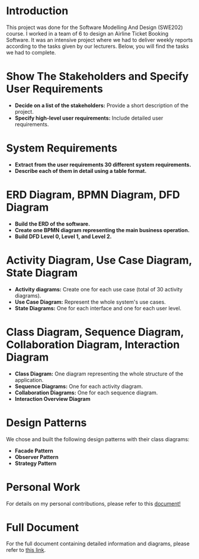 # Introduction
This project was done for the Software Modelling And Design (SWE202) course. I worked in a team of 6 to design an Airline Ticket Booking Software. It was an intensive project where we had to deliver weekly reports according to the tasks given by our lecturers. Below, you will find the tasks we had to complete.

# Show The Stakeholders and Specify User Requirements
- **Decide on a list of the stakeholders:** Provide a short description of the project.
- **Specify high-level user requirements:** Include detailed user requirements.

# System Requirements
- **Extract from the user requirements 30 different system requirements.**
- **Describe each of them in detail using a table format.**

# ERD Diagram, BPMN Diagram, DFD Diagram
- **Build the ERD of the software.**
- **Create one BPMN diagram representing the main business operation.**
- **Build DFD Level 0, Level 1, and Level 2.**

# Activity Diagram, Use Case Diagram, State Diagram
- **Activity diagrams:** Create one for each use case (total of 30 activity diagrams).
- **Use Case Diagram:** Represent the whole system's use cases.
- **State Diagrams:** One for each interface and one for each user level.

# Class Diagram, Sequence Diagram, Collaboration Diagram, Interaction Diagram
- **Class Diagram:** One diagram representing the whole structure of the application.
- **Sequence Diagrams:** One for each activity diagram.
- **Collaboration Diagrams:** One for each sequence diagram.
- **Interaction Overview Diagram**

# Design Patterns
We chose and built the following design patterns with their class diagrams:
- **Facade Pattern**
- **Observer Pattern**
- **Strategy Pattern**

# Personal Work
For details on my personal contributions, please refer to this [document!](#) <!-- Add link if available -->

# Full Document
For the full document containing detailed information and diagrams, please refer to [this link](https://github.com/RegiLoshi/Airplane-Managment-System-Design/blob/master/AIRLINE%20TICKET%20BOOKING%20SOFTWARE%20REQUIREMENTS.pdf).
